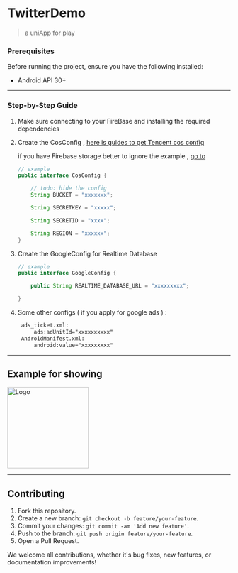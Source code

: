 # TwitterDemo

> a uniApp for play

### Prerequisites

Before running the project, ensure you have the following installed:

- Android API  30+

---

### Step-by-Step Guide

1. Make sure connecting to your FireBase and installing the required dependencies

2. Create the CosConfig  ,  [here is guides to get Tencent cos config](https://cloud.tencent.com/document/product/436/65935)
   
   if you have Firebase storage better to ignore the example , [go to](https://firebase.google.com/docs/firestore/android/start/)
   
   ```java
   // example
   public interface CosConfig {
   
       // todo: hide the config
       String BUCKET = "xxxxxxx";
   
       String SECRETKEY = "xxxxx";
   
       String SECRETID = "xxxx";
   
       String REGION = "xxxxxx";
   }
   ```

3. Create the GoogleConfig for Realtime Database
   
   ```java
   // example
   public interface GoogleConfig {
   
       public String REALTIME_DATABASE_URL = "xxxxxxxxx";
   
   }
   ```

4. Some other configs  ( if you apply for google ads ) :
   
   ```xml
    ads_ticket.xml:
        ads:adUnitId="xxxxxxxxxx" 
    AndroidManifest.xml:
        android:value="xxxxxxxxx"
   ```

---

## Example for showing

<img src="./assets/example.gif" title="" alt="Logo" width="183">

---

## Contributing

1. Fork this repository.
2. Create a new branch: `git checkout -b feature/your-feature`.
3. Commit your changes: `git commit -am 'Add new feature'`.
4. Push to the branch: `git push origin feature/your-feature`.
5. Open a Pull Request.

We welcome all contributions, whether it's bug fixes, new features, or documentation improvements!
